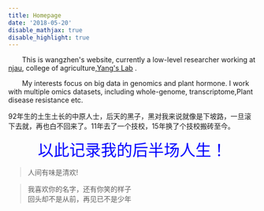 ```yaml
---
title: Homepage
date: '2018-05-20'
disable_mathjax: true
disable_highlight: true
---
```


&emsp;&emsp;This is wangzhen's website, currently a low-level researcher working at [njau](http://www.njau.edu.cn/), college of agriculture,[Yang's Lab](http://nx.njau.edu.cn/info/1055/2633.htm) .

&emsp;&emsp;My interests focus on big data in genomics and  plant hormone. I work with multiple omics datasets, including whole-genome, transcriptome,Plant disease resistance etc.


92年生的土生土长的中原人士，后天的黑子，黑对我来说就像是下坡路，一旦滚下去就，再也白不回来了。11年去了一个技校，15年换了个技校搬砖至今。



<center><font size=6 color="blue">以此记录我的后半场人生！</font></center>

> 人间有味是清欢!<br>

> 我喜欢你的名字，还有你笑的样子<br>
> 回头却不是从前，再见已不是少年<br>
